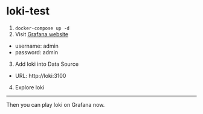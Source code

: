 # loki-test

1. `docker-compose up -d`
2. Visit [Grafana website](http://localhost:3000/)
  - username: admin
  - password: admin
3. Add loki into Data Source
  - URL: http://loki:3100
4. Explore loki

---

Then you can play loki on Grafana now.
